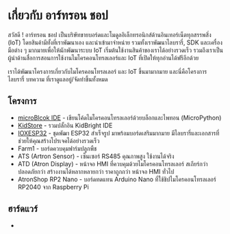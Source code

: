 # เกี่ยวกับ อาร์ทรอน ชอป

สวัสดี ! อาร์ทรอน ชอป เป็นบริษัทขายบอร์ดและโมดูลอิเล็กทรอนิกส์ด้านอินเทอร์เน็ตทุกสรรพสิ่ง (IoT) โดยสินค้ามีทั้งที่เราพัฒนาเอง และนำเข้ามาจำหน่าย รวมทั้งเราพัฒนาไลบรารี่, SDK และเครื่องมือต่าง ๆ มากมายเพื่อให้นักพัฒนาระบบ IoT เริ่มต้นใช้งานสินค้าของเราได้อย่างรวดเร็ว รวมถึงเราเป็นผู้นำด้านสื่อการสอนการใช้งานไมโครคอนโทรลเลอร์และ IoT ที่เปิดให้ทุกอ่านได้ฟรีอีกด้วย

เราได้พัฒนาโครงการเกี่ยวกับไมโครคอนโทรลเลอร์ และ IoT ขึ้นมามากมาย และนี่คือโครงการ ไลบรารี่ บทความ ที่เราดูแลอยู่/จัดทำขึ้นทั้งหมด

## โครงการ

 - [microBlcok IDE](www.microblock.app) - เขียนโค้ดไมโครคอนโทรลเลอร์ด้วยบล็อกและไพทอน (MicroPython)
 - [KidStore](https://store.kidbright.info) - รวมปลั้กอิน KidBright IDE
 - [IOXESP32](https://docs.ioxesp32.com) - ชุดพัฒา ESP32 สำเร็จรูป มาพร้อมบอร์ดเสริมมากมาย มีไลบรารี่และเอกสารที่ช่วยให้คุณสร้างโปรเจคได้อย่างรวดเร็ว
 - Farm1 - บอร์ดควบคุมฟาร์มปลูกพืช
 - ATS (Artron Sensor) - เซ็นเซอร์ RS485 คุณภาพสูง ใช้งานได้จริง
 - ATD (Atron Display) - หน้าจอ HMI ที่ควบคุมด้วยไมโครคอนโทรลเลอร์ สเถียร์กว่า ปลอดภัยกว่า สร้างงานได้หลากหลายกว่า ราคาถูกกว่า หน้าจอ HMI ทั่วไป
 - AtronShop RP2 Nano - บอร์ดทดแทน Arduino Nano ที่ใช้ชิปไมโครคอนโทรลเลอร์ RP2040 จาก Raspberry Pi

## ฮาร์ดแวร์

 - 
